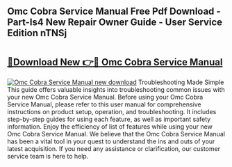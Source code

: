 ## Omc Cobra Service Manual Free Pdf Download - Part-Is4 New Repair Owner Guide - User Service Edition nTNSj

# <h2><a href="http://bc46810.oget.top/?id=Omc+Cobra+Service+Manual">🔗Download New 👉🔴 Omc Cobra Service Manual</a></h2>

[![Omc Cobra Service Manual new download](https://i.imgur.com/5g1atiW.png)](http://bc46810.oget.top/?id=Omc+Cobra+Service+Manual)
Troubleshooting Made Simple This guide offers valuable insights into troubleshooting common issues with your new Omc Cobra Service Manual. Before using your Omc Cobra Service Manual, please refer to this user manual for comprehensive instructions on product setup, operation, and troubleshooting. It includes step-by-step guides for using each feature, as well as important safety information. Enjoy the efficiency of list of features while using your new Omc Cobra Service Manual. We believe that the Omc Cobra Service Manual has been a vital tool in your quest to understand the ins and outs of your latest acquisition. If you need any assistance or clarification, our customer service team is here to help.
